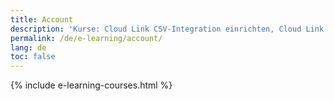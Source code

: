 ```yaml
---
title: Account
description: 'Kurse: Cloud Link CSV-Integration einrichten, Cloud Link Datenbank-Integration einrichten, Kontaktdaten überprüfen, Agentenstatus-Daten einrichten, Benachrichtigungen verwalten'
permalink: /de/e-learning/account/
lang: de
toc: false
---
```


{% include e-learning-courses.html %}
